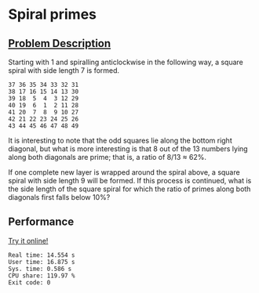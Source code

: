 # Spiral primes

## [Problem Description](https://projecteuler.net/problem=58)

Starting with 1 and spiralling anticlockwise in the following way, a square spiral with side length 7 is formed.

    37 36 35 34 33 32 31
    38 17 16 15 14 13 30
    39 18  5  4  3 12 29
    40 19  6  1  2 11 28
    41 20  7  8  9 10 27
    42 21 22 23 24 25 26
    43 44 45 46 47 48 49

It is interesting to note that the odd squares lie along the bottom right diagonal, but what is more interesting is that 8 out of the 13 numbers lying along both diagonals are prime; that is, a ratio of 8/13 ≈ 62%.

If one complete new layer is wrapped around the spiral above, a square spiral with side length 9 will be formed. If this process is continued, what is the side length of the square spiral for which the ratio of primes along both diagonals first falls below 10%?

## Performance

[Try it online!](https://tio.run/##jVPLkuI4ELzzFRkx0bFmp5lGtnkt0d3nOexpjwQHYRegGVvySHJD/8Hub@6P9JZkwGZiD@MDSCpVVlZWqqjMt9bSx8d6DfzlpfVKH3BS/ggBqUu4RllZVeFUaq@KyhTfT8oRlIY/EvamqswpJsn3R0i4H620dMnrkJwqCRXpA68XUI6TbE3ll9F6PQp1w5ctkM2RzZDlyDJkKTLRB5cQC4g5xAwih@D4tA@uIJbADMh5A5EiXd2C@RRiBczB7SCFEEiXfZB3UzAlcD6jTJEu@iDjcJx/M6Q50hnSeR/MkOfIZ8jnyBfIl8hX126@@tCi0p4suSinN9DGE@slfRTNlOVFJ4dKEWRlwjWO7Iz3poZVh6NHqeTBaFk9Ytd6nEI2I9fG0h28crFuRF/C8FWzj2Csk27rHVmu8h4nGOtwjeMN2yFMq7GqpnUHoVwYo5VemQC0fGKYf//5G/P04Taxr3sYTShM3VTEnWk6oZLvZAPBk5VNQyUDm5YdFJhc3CB35o1@wSQrPqoq7GjglFjUHxm/saYg50KpwrAndUvl402eWG6AddHiviLDcoIqjjF26zXK4AYyxbq9VHtlncee34Njcux79szD62iUlLTXXfYrNuftCEgKyY/kPApuESHFUVyn8Lbtlgm9kX1/HXWW@pSwR5A8I7FU44yHMabj8SWYWKkPxMmJ0gWSP6U/Pu0rw110a/fDepzH3Xfl0/U6KYzVwQKboEpHzeiyY/DcSSXG@C0RXbE/iKkiqWXDlCZIfu@uhJ9x2D2A0Ytuf@N3@y5Ep8iHTKIyVyL832o/oDN5eUHyE9kIfwVP9qpiu18E7o8j0KBMGNQQfcIW2HZ0mXiK69kgJTymCdteT3iS2NzSLpRdW28jR3Y5Ng3ZgrSX3GDy1N/gCn3hvsa2k/gFg7TpFzEckKneCJteBMVdSn5On5LPrHM6huibDQP5Hx37C5bKtmAja4fPd2kTpUs684NMuOZGlWcoX2@x6bwUhOGz8Tie9hNNSmua4AysEZfR0Kcja3PtMTyvZ4i7jAk/q4rude0xvfxOw6big/p5GwVqrGZTBIF4@/HxHw)

```
Real time: 14.554 s
User time: 16.875 s
Sys. time: 0.586 s
CPU share: 119.97 %
Exit code: 0
```